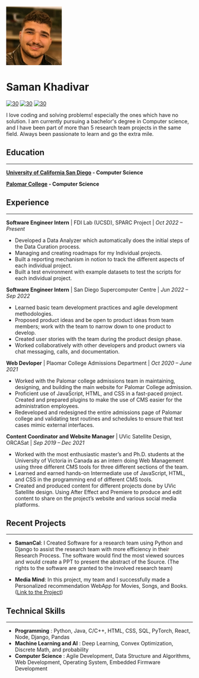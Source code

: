 ![Image](https://github.com/Samdopika/cse15l-lab-reports/blob/main/Saman%20Khadivar%20Portrait.jpg?raw=true)

**Saman Khadivar**
============
<a href="https://www.linkedin.com/in/saman-khadivar-60a5031ab" target="_blank" rel="noopener noreferrer"><img src="https://cliply.co/wp-content/uploads/2021/02/372102050_LINKEDIN_ICON_TRANSPARENT_400.gif" width="30" height="" alt="30"></a>
<a href="https://www.instagram.com/samkhadivar/?hl=en" target="_blank" rel="noopener noreferrer"><img src="https://cliply.co/wp-content/uploads/2019/07/371907300_INSTAGRAM_ICON_TRANSPARENT_400.gif" width="30" height="" alt="30"></a>
<a href="https://github.com/Samdopika" target="_blank" rel="noopener noreferrer"><img src="https://cdn-icons-png.flaticon.com/512/25/25231.png" width="30" height="" alt="30"></a>



I love coding and solving problems! especially the ones which have no solution. I am currently pursuing a bachelor's degree in Computer science, and I have been part of more than 5 research team projects in the same field. Always been
          passionate
          to learn and go the extra mile.



**Education**
---
***
**[University of California San Diego](https://cse.ucsd.edu/) - Computer Science**

**[Palomar College](https://www.palomar.edu/csit/computer-science-as-ca/) - Computer Science**

**Experience**
---
***
**Software Engineer Intern** | FDI Lab (UCSD), SPARC Project | *Oct 2022 – Present*

* Developed a Data Analyzer which automatically does the initial steps of the Data Curation process.
* Managing and creating roadmaps for my Individual projects.
* Built a reporting mechanism in notion to track the different aspects of each individual project.
* Built a test environment with example datasets to test the scripts for each individual project.


**Software Engineer Intern** | San Diego Supercomputer Centre | *Jun 2022 – Sep 2022*

*  Learned basic team development practices and agile development methodologies.
* Proposed product ideas and be open to product ideas from team members; work with the team to narrow down 
to one product to develop.
* Created user stories with the team during the product design phase.
* Worked collaboratively with other developers and product owners via chat messaging, calls, and 
documentation.

**Web Devloper** | Plaomar College Admissions Department | *Oct 2020 – June 2021*
* Worked with the Palomar college admissions team in maintaining, designing, and building the main website for
Palomar College admission. 
* Proficient use of JavaScript, HTML, and CSS in a fast-paced project. Created and prepared plugins to make the 
use of CMS easier for the administration employees. 
* Redeveloped and redesigned the entire admissions page of Palomar college and validating test routines and 
schedules to ensure that test cases mimic external interfaces.

**Content Coordinator and Website Manager** | UVic Satellite Design, ORCASat | *Sep 2019 – Dec 2021*
* Worked with the most enthusiastic master’s and Ph.D. students at the University of Victoria in Canada as an 
intern doing Web Management using three different CMS tools for three different sections of the team. 
* Learned and earned hands-on Intermediate use of JavaScript, HTML, and CSS in the programming end of 
different CMS tools. 
* Created and produced content for different projects done by UVic Satellite design. Using After Effect and 
Premiere to produce and edit content to share on the project’s website and various social media platforms. 

**Recent Projects**
---
***
*  **SamanCal**: I Created Software for a research team using Python and Django to assist the research team with more efficiency in their Research Process. The software would find the most viewed sources and would create a PPT to present the abstract of the Source. (The rights to the software are granted to the involved research team)

*  **Media Mind**: In this project, my team and I successfully made a Personalized recommendation WebApp for Movies, Songs, 
and Books. ([Link to the Project](https://drive.google.com/file/d/1l3b8EgaEt54ss-0kIce_9v918FUJ-HaU/view?usp=sharing))



Technical Skills
---
***

* **Programming** :  Python, Java, C/C++, HTML, CSS, SQL, PyTorch, React, Node, Django, Pandas
* **Machine Learning and AI** :  Deep Learning, Convex Optimization, Discrete Math, and probability
* **Computer Science** :  Agile Development, Data Structure and Algorithms, Web Development, Operating System, 
Embedded Firmware Development

